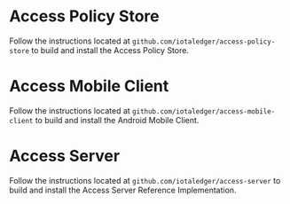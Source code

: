 # Access Policy Store
Follow the instructions located at `github.com/iotaledger/access-policy-store` to build and install the Access Policy Store.

# Access Mobile Client
Follow the instructions located at `github.com/iotaledger/access-mobile-client` to build and install the Android Mobile Client.

# Access Server

Follow the instructions located at `github.com/iotaledger/access-server` to build and install the Access Server Reference Implementation.